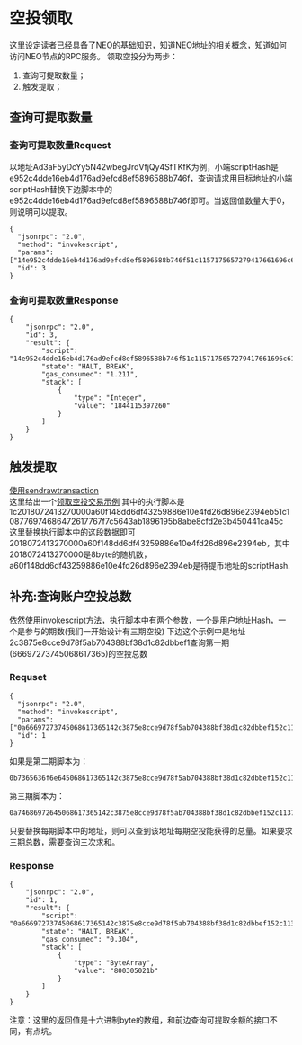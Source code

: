 # 空投领取

这里设定读者已经具备了NEO的基础知识，知道NEO地址的相关概念，知道如何访问NEO节点的RPC服务。
领取空投分为两步：
1. 查询可提取数量；
2. 触发提取；

## 查询可提取数量
### 查询可提取数量Request
以地址Ad3aF5yDcYy5N42wbegJrdVfjQy4SfTKfK为例，小端scriptHash是e952c4dde16eb4d176ad9efcd8ef5896588b746f，查询请求用目标地址的小端scriptHash替换下边脚本中的e952c4dde16eb4d176ad9efcd8ef5896588b746f即可。当返回值数量大于0，则说明可以提取。
```
{
  "jsonrpc": "2.0",
  "method": "invokescript",
  "params": ["14e952c4dde16eb4d176ad9efcd8ef5896588b746f51c1157175657279417661696c61626c6542616c616e636567f7c5643ab1896195b8abe8cfd2e3b450441ca45c",1],
  "id": 3
}
```
### 查询可提取数量Response
```
{
    "jsonrpc": "2.0",
    "id": 3,
    "result": {
        "script": "14e952c4dde16eb4d176ad9efcd8ef5896588b746f51c1157175657279417661696c61626c6542616c616e636567f7c5643ab1896195b8abe8cfd2e3b450441ca45c",
        "state": "HALT, BREAK",
        "gas_consumed": "1.211",
        "stack": [
            {
                "type": "Integer",
                "value": "1844115397260"
            }
        ]
    }
}
```
## 触发提取
[使用sendrawtransaction](http://docs.neo.org/zh-cn/node/cli/2.7.4/api/sendrawtransaction.html)  
这里给出一个[领取空投交易示例](https://neotracker.io/tx/de8b5e8dcd601ff3ec8ebb5c9835fb7ac002650db32601bb92d772f6088d4ee5)
其中的执行脚本是1c2018072413270000a60f148dd6df43259886e10e4fd26d896e2394eb51c108776974686472617767f7c5643ab1896195b8abe8cfd2e3b450441ca45c
这里替换执行脚本中的这段数据即可2018072413270000a60f148dd6df43259886e10e4fd26d896e2394eb，其中
2018072413270000是8byte的随机数，a60f148dd6df43259886e10e4fd26d896e2394eb是待提币地址的scriptHash.

## 补充:查询账户空投总数

依然使用invokescript方法，执行脚本中有两个参数，一个是用户地址Hash，一个是参与的期数(我们一开始设计有三期空投)
下边这个示例中是地址2c3875e8cce9d78f5ab704388bf38d1c82dbbef1查询第一期(66697273745068617365)的空投总数
### Requset
```
{
  "jsonrpc": "2.0",
  "method": "invokescript",
  "params": ["0a66697273745068617365142c3875e8cce9d78f5ab704388bf38d1c82dbbef152c113717565727941697244726f7042616c616e636567f7c5643ab1896195b8abe8cfd2e3b450441ca45c"],
  "id": 1
}
```
如果是第二期脚本为：
```
0b7365636f6e645068617365142c3875e8cce9d78f5ab704388bf38d1c82dbbef152c113717565727941697244726f7042616c616e636567f7c5643ab1896195b8abe8cfd2e3b450441ca45c
```
第三期脚本为：
```
0a74686972645068617365142c3875e8cce9d78f5ab704388bf38d1c82dbbef152c113717565727941697244726f7042616c616e636567f7c5643ab1896195b8abe8cfd2e3b450441ca45c
```
只要替换每期脚本中的地址，则可以查到该地址每期空投能获得的总量。如果要求三期总数，需要查询三次求和。
### Response
```
{
    "jsonrpc": "2.0",
    "id": 1,
    "result": {
        "script": "0a66697273745068617365142c3875e8cce9d78f5ab704388bf38d1c82dbbef152c113717565727941697244726f7042616c616e636567f7c5643ab1896195b8abe8cfd2e3b450441ca45c",
        "state": "HALT, BREAK",
        "gas_consumed": "0.304",
        "stack": [
            {
                "type": "ByteArray",
                "value": "800305021b"
            }
        ]
    }
}
```
注意：这里的返回值是十六进制byte的数组，和前边查询可提取余额的接口不同，有点坑。
